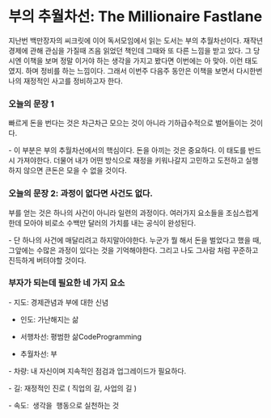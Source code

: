 # 부의 추월차선: The Millionaire Fastlane

지난번 백만장자의 씨크릿에 이어 독서모임에서 읽는 도서는 부의 추월차선이다. 재작년 경제에 관해 관심을 가질때 즈음 읽었던 책인데 그때와 또 다른 느낌을 받고 있다. 그 당시엔 이책을 보며 정말 이거야 하는 생각을 가지고 봤다면 이번에는 아 맞아. 이런 태도 였지. 하며 정비를 하는 느낌이다. 그래서 이번주 다음주 동안은 이책을 보면서 다시한번 나의 재정적인 사고를 정비하고자 한다.

### 오늘의 문장 1

빠르게 돈을 번다는 것은 차근차근 모으는 것이 아니라 기하급수적으로 벌어들이는 것이다.

\- 이 부분은 부의 추월차선에서의 핵심이다. 돈을 아끼는 것은 중요하다. 이 태도를 반드시 가져야한다. 더물어 내가 어떤 방식으로 재정을 키워나갈지 고민하고 도전하고 실행하지 않으면 큰돈은 모을 수 없을 것이다.

### 오늘의 문장 2: 과정이 없다면 사건도 없다. 

부를 얻는 것은 하나의 사건이 아니라 일련의 과정이다. 여러가지 요소들을 조심스럽게 한데 모아야 비로소 수백만 달러의 가치를 내는 공식이 완성된다.

\- 단 하나의 사건에 매달리려고 하지말아야한다. 누군가 뭘 해서 돈을 벌었다고 했을 때, 그앞에는 수많은 과정이 있다는 것을 기억해야한다. 그리고 나도 그사람 처럼 꾸준하고 진득하게 버텨야할 것이다.

### 부자가 되는데 필요한 네 가지 요소

\- 지도: 경제관념과 부에 대한 신념

- 인도: 가난해지는 삶

- 서행차선: 평범한 삶CodeProgramming

- 추월차선: 부

\- 차량: 내 자신이며 지속적인 점검과 업그레이드가 필요하다.

\- 길: 재정적인 진로 ( 직업의 길, 사업의 길 )

\- 속도:  생각을  행동으로 실천하는 것

